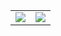 <table>
  <tr>
    <td align="center" style="padding=0;width=50%;">
      <a href="https://github.com/X-rays5?tab=repositories">
        <img align="center" src="https://github-stats-xrays5.vercel.app/api?username=X-rays5&theme=dark&hide_border=true&bg_color=00000000&show_icons=true&count_private=true&include_all_commits=false">
      </a>
    </td>
    <td align="center" style="padding=0;width=50%;">
      <a href="https://github.com/X-rays5?tab=repositories">
        <img align="center" style="padding=0;" src="https://github-stats-xrays5.vercel.app/api/top-langs/?username=X-rays5&layout=compact&show_icons=true&title_color=ffffff&text_color=9f9f9f&bg_color=00000000&hide_border=true&icon_color=00000000&count_private=true&exclude_repo=GTAV_decompiled_scripts,xenforo,volkstuin,patriciasnc" />
      </a>
    </td>
  </tr>
</table>
